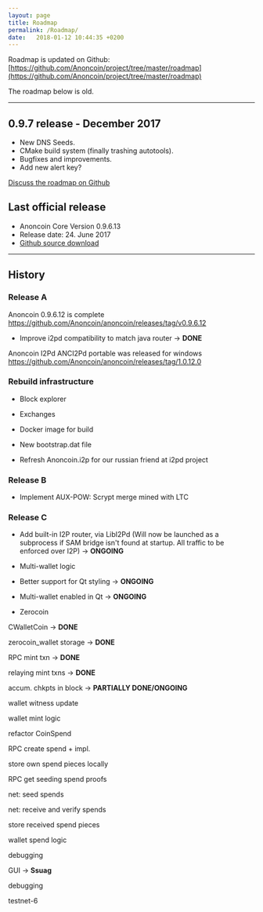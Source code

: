 ```yaml
---
layout: page
title: Roadmap
permalink: /Roadmap/
date:   2018-01-12 10:44:35 +0200
---
```


Roadmap is updated on Github:
[https://github.com/Anoncoin/project/tree/master/roadmap](https://github.com/Anoncoin/project/tree/master/roadmap)

The roadmap below is old.


---------------------


0.9.7 release - December 2017
---------------------

-   New DNS Seeds.
-   CMake build system (finally trashing autotools).
-   Bugfixes and improvements.
-   Add new alert key?

[Discuss the roadmap on Github](https://github.com/Anoncoin/anoncoin/issues/3)



Last official release
---------------------

-   Anoncoin Core Version 0.9.6.13
-   Release date: 24. June 2017
-   [Github source download](https://github.com/Anoncoin/anoncoin/archive/5e441d8.zip)

-----------------------------------

## History


### Release A

Anoncoin 0.9.6.12 is complete <https://github.com/Anoncoin/anoncoin/releases/tag/v0.9.6.12>

-   Improve i2pd compatibility to match java router → **DONE**

Anoncoin I2Pd ANCI2Pd portable was released for windows <https://github.com/Anoncoin/anoncoin/releases/tag/1.0.12.0>

### Rebuild infrastructure

-   Block explorer

<!-- -->

-   Exchanges

<!-- -->

-   Docker image for build

<!-- -->

-   New bootstrap.dat file

<!-- -->

-   Refresh Anoncoin.i2p for our russian friend at i2pd project

### Release B

-   Implement AUX-POW: Scrypt merge mined with LTC

### Release C

-   Add built-in I2P router, via LibI2Pd (Will now be launched as a subprocess if SAM bridge isn't found at startup. All traffic to be enforced over I2P) → **ONGOING**

<!-- -->

-   Multi-wallet logic

<!-- -->

-   Better support for Qt styling → **ONGOING**

<!-- -->

-   Multi-wallet enabled in Qt → **ONGOING**

<!-- -->

-   Zerocoin



CWalletCoin → **DONE**

zerocoin_wallet storage → **DONE**

RPC mint txn → **DONE**

relaying mint txns → **DONE**

accum. chkpts in block → **PARTIALLY DONE/ONGOING**

wallet witness update

wallet mint logic

refactor CoinSpend

RPC create spend + impl.

store own spend pieces locally

RPC get seeding spend proofs

net: seed spends

net: receive and verify spends

store received spend pieces

wallet spend logic

debugging

GUI → **Ssuag**

debugging

testnet-6